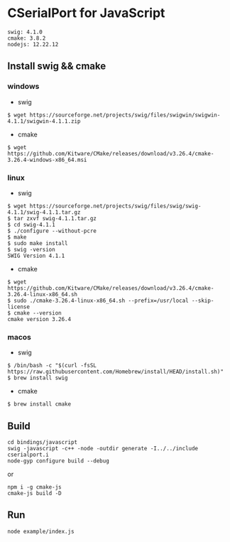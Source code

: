 # CSerialPort for JavaScript

```
swig: 4.1.0
cmake: 3.8.2
nodejs: 12.22.12
```

## Install swig && cmake

### windows

- swig

```
$ wget https://sourceforge.net/projects/swig/files/swigwin/swigwin-4.1.1/swigwin-4.1.1.zip
```

- cmake

```
$ wget https://github.com/Kitware/CMake/releases/download/v3.26.4/cmake-3.26.4-windows-x86_64.msi
```

### linux

- swig

```
$ wget https://sourceforge.net/projects/swig/files/swig/swig-4.1.1/swig-4.1.1.tar.gz
$ tar zxvf swig-4.1.1.tar.gz
$ cd swig-4.1.1
$ ./configure --without-pcre
$ make
$ sudo make install
$ swig -version
SWIG Version 4.1.1
```

- cmake

```
$ wget https://github.com/Kitware/CMake/releases/download/v3.26.4/cmake-3.26.4-linux-x86_64.sh
$ sudo ./cmake-3.26.4-linux-x86_64.sh --prefix=/usr/local --skip-license
$ cmake --version
cmake version 3.26.4
```

### macos

- swig

```
$ /bin/bash -c "$(curl -fsSL https://raw.githubusercontent.com/Homebrew/install/HEAD/install.sh)"
$ brew install swig
```

- cmake

```
$ brew install cmake
```

## Build

```
cd bindings/javascript
swig -javascript -c++ -node -outdir generate -I../../include cserialport.i
node-gyp configure build --debug
```

or

```
npm i -g cmake-js
cmake-js build -D
```

## Run

```
node example/index.js
```


